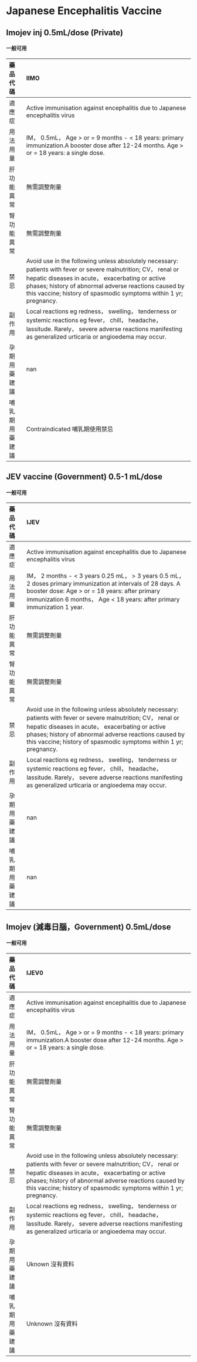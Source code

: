 # Japanese Encephalitis Vaccine

## Imojev inj 0.5mL/dose (Private)

#### 一般可用

| 藥品代碼       | IIMO                                                                                                                                                                                                                                                                                             |
|:---------------|:-------------------------------------------------------------------------------------------------------------------------------------------------------------------------------------------------------------------------------------------------------------------------------------------------|
| 適應症         | Active immunisation against encephalitis due to Japanese encephalitis virus                                                                                                                                                                                                                      |
| 用法用量       | IM， 0.5mL， Age > or = 9 months - < 18 years: primary immunization.A booster dose after 12-24 months. Age > or = 18 years: a single dose.                                                                                                                                                       |
| 肝功能異常     | 無需調整劑量                                                                                                                                                                                                                                                                                     |
| 腎功能異常     | 無需調整劑量                                                                                                                                                                                                                                                                                     |
| 禁忌           | Avoid use in the following unless absolutely necessary: patients with fever or severe malnutrition; CV， renal or hepatic diseases in acute， exacerbating or active phases; history of abnormal adverse reactions caused by this vaccine; history of spasmodic symptoms within 1 yr; pregnancy. |
| 副作用         | Local reactions eg redness， swelling， tenderness or systemic reactions eg fever， chill， headache， lassitude. Rarely， severe adverse reactions manifesting as generalized urticaria or angioedema may occur.                                                                                |
| 孕期用藥建議   | nan                                                                                                                                                                                                                                                                                              |
| 哺乳期用藥建議 | Contraindicated 哺乳期使用禁忌                                                                                                                                                                                                                                                                   |

## JEV vaccine (Government) 0.5-1 mL/dose

#### 一般可用

| 藥品代碼       | IJEV                                                                                                                                                                                                                                                                                             |
|:---------------|:-------------------------------------------------------------------------------------------------------------------------------------------------------------------------------------------------------------------------------------------------------------------------------------------------|
| 適應症         | Active immunisation against encephalitis due to Japanese encephalitis virus                                                                                                                                                                                                                      |
| 用法用量       | IM， 2 months - < 3 years 0.25 mL， > 3 years 0.5 mL， 2 doses primary immunization at intervals of 28 days. A booster dose: Age > or = 18 years: after primary immunization 6 months， Age < 18 years: after primary immunization 1 year.                                                       |
| 肝功能異常     | 無需調整劑量                                                                                                                                                                                                                                                                                     |
| 腎功能異常     | 無需調整劑量                                                                                                                                                                                                                                                                                     |
| 禁忌           | Avoid use in the following unless absolutely necessary: patients with fever or severe malnutrition; CV， renal or hepatic diseases in acute， exacerbating or active phases; history of abnormal adverse reactions caused by this vaccine; history of spasmodic symptoms within 1 yr; pregnancy. |
| 副作用         | Local reactions eg redness， swelling， tenderness or systemic reactions eg fever， chill， headache， lassitude. Rarely， severe adverse reactions manifesting as generalized urticaria or angioedema may occur.                                                                                |
| 孕期用藥建議   | nan                                                                                                                                                                                                                                                                                              |
| 哺乳期用藥建議 | nan                                                                                                                                                                                                                                                                                              |

## Imojev (減毒日腦，Government) 0.5mL/dose

#### 一般可用

| 藥品代碼       | IJEV0                                                                                                                                                                                                                                                                                            |
|:---------------|:-------------------------------------------------------------------------------------------------------------------------------------------------------------------------------------------------------------------------------------------------------------------------------------------------|
| 適應症         | Active immunisation against encephalitis due to Japanese encephalitis virus                                                                                                                                                                                                                      |
| 用法用量       | IM， 0.5mL， Age > or = 9 months - < 18 years: primary immunization.A booster dose after 12-24 months. Age > or = 18 years: a single dose.                                                                                                                                                       |
| 肝功能異常     | 無需調整劑量                                                                                                                                                                                                                                                                                     |
| 腎功能異常     | 無需調整劑量                                                                                                                                                                                                                                                                                     |
| 禁忌           | Avoid use in the following unless absolutely necessary: patients with fever or severe malnutrition; CV， renal or hepatic diseases in acute， exacerbating or active phases; history of abnormal adverse reactions caused by this vaccine; history of spasmodic symptoms within 1 yr; pregnancy. |
| 副作用         | Local reactions eg redness， swelling， tenderness or systemic reactions eg fever， chill， headache， lassitude. Rarely， severe adverse reactions manifesting as generalized urticaria or angioedema may occur.                                                                                |
| 孕期用藥建議   | Uknown 沒有資料                                                                                                                                                                                                                                                                                  |
| 哺乳期用藥建議 | Unknown 沒有資料                                                                                                                                                                                                                                                                                 |

